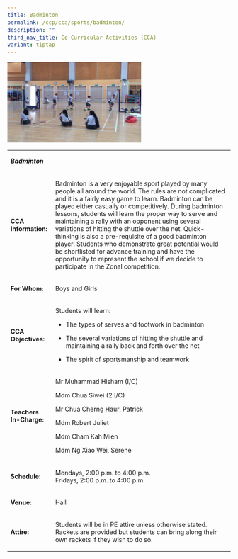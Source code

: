 ```yaml
---
title: Badminton
permalink: /ccp/cca/sports/badminton/
description: ""
third_nav_title: Co Curricular Activities (CCA)
variant: tiptap
---
```

<div class="isomer-image-wrapper">
<img style="width: 60%;" height="auto" width="100%" src="/images/bad.jpg">
</div>
<table>
<tbody>
<tr>
<td rowspan="1" colspan="2">
<p><strong><em>Badminton</em></strong>
</p>
</td>
</tr>
<tr>
<td rowspan="1" colspan="1">
<p><strong>CCA Information:</strong>
</p>
</td>
<td rowspan="1" colspan="1">
<p>Badminton is a very enjoyable sport played by many people all around the
world. The rules are not complicated and it is a fairly easy game to learn.
Badminton can be played either casually or competitively. During badminton
lessons, students will learn the proper way to serve and maintaining a
rally with an opponent using several variations of hitting the shuttle
over the net. Quick-thinking is also a pre-requisite of a good badminton
player. Students who demonstrate great potential would be shortlisted for
advance training and have the opportunity to represent the school if we
decide to participate in the Zonal competition.</p>
</td>
</tr>
<tr>
<td rowspan="1" colspan="1">
<p><strong>For Whom:</strong>
</p>
</td>
<td rowspan="1" colspan="1">
<p>Boys and Girls</p>
</td>
</tr>
<tr>
<td rowspan="1" colspan="1">
<p><strong>CCA Objectives:</strong>
</p>
</td>
<td rowspan="1" colspan="1">
<p>Students will learn:</p>
<ul data-tight="true" class="tight">
<li>
<p>The types of serves and footwork in badminton</p>
</li>
<li>
<p>The several variations of hitting the shuttle and maintaining a rally
back and forth over the net</p>
</li>
<li>
<p>The spirit of sportsmanship and teamwork</p>
</li>
</ul>
</td>
</tr>
<tr>
<td rowspan="1" colspan="1">
<p><strong>Teachers In-Charge:</strong>
</p>
</td>
<td rowspan="1" colspan="1">
<p>Mr Muhammad Hisham (I/C)</p>
<p>Mdm Chua Siwei (2 I/C)</p>
<p>Mr Chua Cherng Haur, Patrick</p>
<p>Mdm Robert Juliet</p>
<p>Mdm Cham Kah Mien</p>
<p>Mdm Ng Xiao Wei, Serene</p>
</td>
</tr>
<tr>
<td rowspan="1" colspan="1">
<p><strong>Schedule:</strong>
</p>
</td>
<td rowspan="1" colspan="1">
<p>Mondays, 2:00 p.m. to 4:00 p.m.
<br>Fridays, 2:00 p.m. to 4:00 p.m.</p>
</td>
</tr>
<tr>
<td rowspan="1" colspan="1">
<p><strong>Venue:</strong>
</p>
</td>
<td rowspan="1" colspan="1">
<p>Hall</p>
</td>
</tr>
<tr>
<td rowspan="1" colspan="1">
<p><strong>Attire:</strong>
</p>
</td>
<td rowspan="1" colspan="1">
<p>Students will be in PE attire unless otherwise stated. Rackets are provided
but students can bring along their own rackets if they wish to do so.</p>
</td>
</tr>
</tbody>
</table>
<p></p>